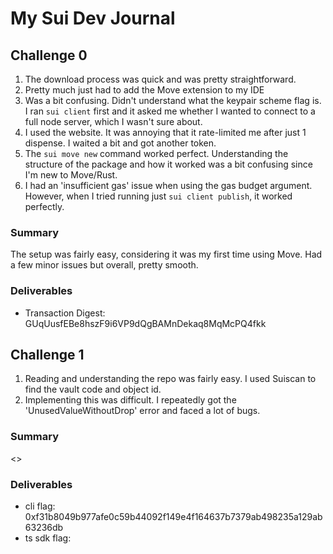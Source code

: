 # My Sui Dev Journal

## Challenge 0
1. The download process was quick and was pretty straightforward. 
2. Pretty much just had to add the Move extension to my IDE
3. Was a bit confusing. Didn't understand what the keypair scheme flag is. I ran `sui client` first and it asked me whether I wanted to connect to a full node server, which I wasn't sure about. 
4. I used the website. It was annoying that it rate-limited me after just 1 dispense. I waited a bit and got another token.
5. The `sui move new` command worked perfect. Understanding the structure of the package and how it worked was a bit confusing since I'm new to Move/Rust.
6. I had an 'insufficient gas' issue when using the gas budget argument. However, when I tried running just `sui client publish`, it worked perfectly.

### Summary
The setup was fairly easy, considering it was my first time using Move. Had a few minor issues but overall, pretty smooth.

### Deliverables
- Transaction Digest: GUqUusfEBe8hszF9i6VP9dQgBAMnDekaq8MqMcPQ4fkk

## Challenge 1
1. Reading and understanding the repo was fairly easy. I used Suiscan to find the vault code and object id.
2. Implementing this was difficult. I repeatedly got the 'UnusedValueWithoutDrop' error and faced a lot of bugs.

### Summary
<>

### Deliverables
- cli flag: 0xf31b8049b977afe0c59b44092f149e4f164637b7379ab498235a129ab63236db
- ts sdk flag:

